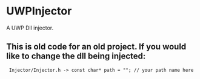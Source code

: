 # UWPInjector
A UWP Dll injector.
<br>
## This is old code for an old project. If you would like to change the dll being injected:
```
 Injector/Injector.h -> const char* path = ""; // your path name here
```
